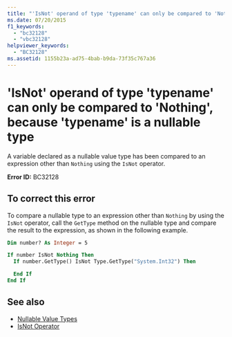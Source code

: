 ```yaml
---
title: "'IsNot' operand of type 'typename' can only be compared to 'Nothing', because 'typename' is a nullable type"
ms.date: 07/20/2015
f1_keywords:
  - "bc32128"
  - "vbc32128"
helpviewer_keywords:
  - "BC32128"
ms.assetid: 1155b23a-ad75-4bab-b9da-73f35c767a36
---
```

# 'IsNot' operand of type 'typename' can only be compared to 'Nothing', because 'typename' is a nullable type

A variable declared as a nullable value type has been compared to an expression other than `Nothing` using the `IsNot` operator.

**Error ID:** BC32128

## To correct this error

To compare a nullable type to an expression other than `Nothing` by using the `IsNot` operator, call the `GetType` method on the nullable type and compare the result to the expression, as shown in the following example.

```vb
Dim number? As Integer = 5

If number IsNot Nothing Then
  If number.GetType() IsNot Type.GetType("System.Int32") Then

  End If
End If
```

## See also

- [Nullable Value Types](../../../visual-basic/programming-guide/language-features/data-types/nullable-value-types.md)
- [IsNot Operator](../../../visual-basic/language-reference/operators/isnot-operator.md)

